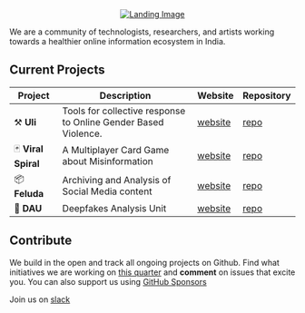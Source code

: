 <div align="center">
  <a href="https://tattle.co.in" target="_blank">
  <picture>
    <img src="https://user-images.githubusercontent.com/1415361/280928126-bc036490-2da6-44ce-bf3e-0b41c67b5f09.png" alt="Landing Image"/>
  </picture>
  </a>
</div>

We are a community of technologists, researchers, and artists working towards a healthier online information ecosystem in India. 

## Current Projects
| Project | Description | Website | Repository | 
| --- | --- | --- | --- |
| ⚒️ **Uli** | Tools for collective response to Online Gender Based Violence. | [website](https://tattle.co.in/products/ogbv) | [repo](https://github.com/tattle-made/uli) |   
| 🃏 **Viral Spiral** | A Multiplayer Card Game about Misinformation | [website](https://tattle.co.in/products/viral-spiral/) | [repo](github.com/tattle-made/viral-spiral-backend) |  
| 📦 **Feluda** |  Archiving and Analysis of Social Media content | [website](https://tattle.co.in/products/kosh/) | [repo](github.com/tattle-made/feluda) |   
| 📸 **DAU** | Deepfakes Analysis Unit | [website](https://www.dau.mcaindia.in/) | [repo](https://github.com/tattle-made/dau) |   

## Contribute
We build in the open and track all ongoing projects on Github. Find what initiatives we are working on [this quarter](https://github.com/orgs/tattle-made/projects/52) and **comment** on issues that excite you. You can also support us using [GitHub Sponsors](https://github.com/sponsors/tattle-made) 

Join us on [slack](https://admin417477.typeform.com/to/nVuNyG) 
